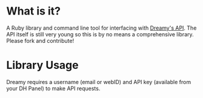 What is it?
===========

A Ruby library and command line tool for interfacing with [Dreamy's API][1]. The API itself is still very young so this is by no means a comprehensive library. Please fork and contribute!

Library Usage
=============

Dreamy requires a username (email or webID) and API key (available from your DH Panel) to make API requests.

[1]:http://wiki.Dreamy.com/API